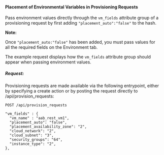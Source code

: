 #### Placement of Environmental Variables in Provisioning Requests

Pass environment values directly through the `vm_fields` attribute group of a provisioning request by first adding `"placement_auto":"false"` to the hash.

**Note:**

Once `"placement_auto:"false"` has been added, you must pass values for all the required fields on the Environment tab.

The example request displays how the `vm_fields` attribute group should appear when passing environment values.

##### Request:

Provisioning requests are made available via the following entrypoint, either by specifying a create action or by posting the request directly to /api/provision\_requests:

    POST /api/provision_requests

    "vm_fields" : {
      "vm_name" : "aab_rest_vm1",
      "placement_auto": "false",
      "placement_availability_zone": "2",
      "cloud_network": "2",
      "cloud_subnet": "3",
      "security_groups": "64",
      "instance_type": "2",
    },
